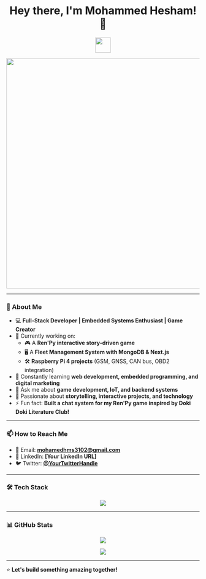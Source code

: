 <h1 align="center">Hey there, I'm Mohammed Hesham! 👋</h1>

<p align="center">
  <img src="https://media.giphy.com/media/hvRJCLFzcasrR4ia7z/giphy.gif" width="40px">
</p>

<p align="center">
  <img src="https://your-gif-url-here.gif" width="600px">
</p>

---

### 🚀 About Me
- 💻 **Full-Stack Developer | Embedded Systems Enthusiast | Game Creator**
- 🔭 Currently working on:
  - 🎮 A **Ren'Py interactive story-driven game**
  - 🖥️ A **Fleet Management System with MongoDB & Next.js**
  - 🛠️ **Raspberry Pi 4 projects** (GSM, GNSS, CAN bus, OBD2 integration)
- 🌱 Constantly learning **web development, embedded programming, and digital marketing**
- 💬 Ask me about **game development, IoT, and backend systems**
- 🎨 Passionate about **storytelling, interactive projects, and technology**
- ⚡ Fun fact: **Built a chat system for my Ren'Py game inspired by Doki Doki Literature Club!**

---

### 📫 How to Reach Me
- 📧 Email: **mohamedhms3102@gmail.com**
- 💼 LinkedIn: **[Your LinkedIn URL]**
- 🐦 Twitter: **[@YourTwitterHandle](https://twitter.com/YourTwitterHandle)**

---

### 🛠 Tech Stack
<p align="center">
  <img src="https://skillicons.dev/icons?i=js,ts,react,nextjs,nodejs,express,mongodb,python,raspberrypi,git,github,figma" />
</p>

---

### 📊 GitHub Stats
<p align="center">
  <img src="https://github-readme-stats.vercel.app/api?username=Mohammed-HeshamMohammed&show_icons=true&theme=radical" />
</p>

<p align="center">
  <img src="https://github-readme-streak-stats.herokuapp.com/?user=Mohammed-HeshamMohammed&theme=radical" />
</p>

---

⭐ **Let's build something amazing together!**
